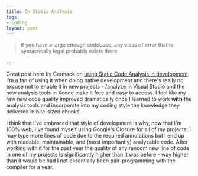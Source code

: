 ```yaml
---
title: On Static Analysis
tags:
- coding
layout: post
---
```

> if you have a large enough codebase, any class of error that is
> syntactically legal probably exists there

--

Great post here by Carmack on [using Static Code Analysis in
development](http://altdevblogaday.com/2011/12/24/static-code-analysis/). I'm
a fan of using it when doing native development and there's really no excuse
not to enable it in new projects - /analyze in Visual Studio and the new
analysis tools in Xcode make it free and easy to access. I feel like my raw
new code quality improved dramatically once I learned to work **with** the
analysis tools and incorporate into my coding style the knowledge they
delivered in bite-sized chunks.

I think that I've embraced that style of development is why, now that I'm 100%
web, I've found myself using Google's Closure for all of my projects: I may
type more lines of code due to the required annotations but I end up with
readable, maintainable, and (most importantly) analyzable code. After working
with it for the past year the quality of any random new line of code in one of
my projects is significantly higher than it was before - way higher than it
would be had I not essentially been pair-programming with the compiler for a
year.

